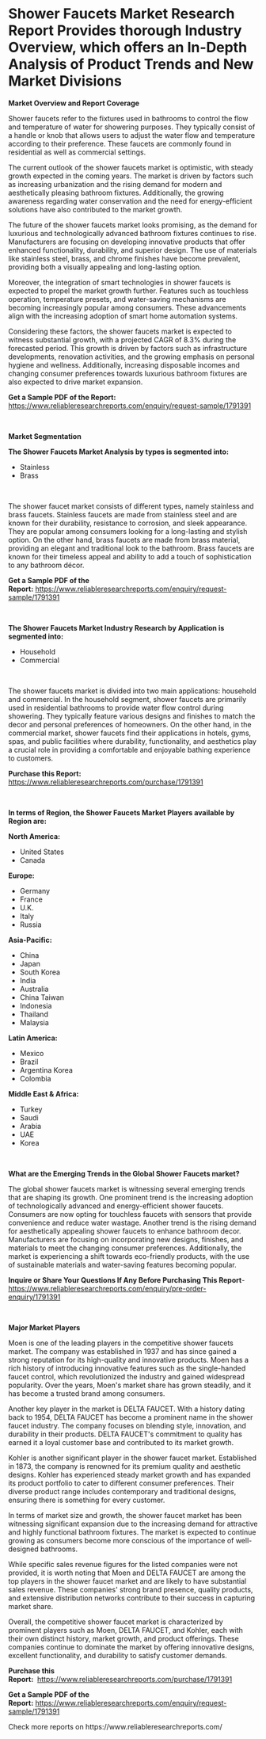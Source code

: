 <p><h1>Shower Faucets Market Research Report Provides thorough Industry Overview, which offers an In-Depth Analysis of Product Trends and New Market Divisions</h1></p><p><strong>Market Overview and Report Coverage</strong></p>
<p><p>Shower faucets refer to the fixtures used in bathrooms to control the flow and temperature of water for showering purposes. They typically consist of a handle or knob that allows users to adjust the water flow and temperature according to their preference. These faucets are commonly found in residential as well as commercial settings.</p><p>The current outlook of the shower faucets market is optimistic, with steady growth expected in the coming years. The market is driven by factors such as increasing urbanization and the rising demand for modern and aesthetically pleasing bathroom fixtures. Additionally, the growing awareness regarding water conservation and the need for energy-efficient solutions have also contributed to the market growth.</p><p>The future of the shower faucets market looks promising, as the demand for luxurious and technologically advanced bathroom fixtures continues to rise. Manufacturers are focusing on developing innovative products that offer enhanced functionality, durability, and superior design. The use of materials like stainless steel, brass, and chrome finishes have become prevalent, providing both a visually appealing and long-lasting option.</p><p>Moreover, the integration of smart technologies in shower faucets is expected to propel the market growth further. Features such as touchless operation, temperature presets, and water-saving mechanisms are becoming increasingly popular among consumers. These advancements align with the increasing adoption of smart home automation systems.</p><p>Considering these factors, the shower faucets market is expected to witness substantial growth, with a projected CAGR of 8.3% during the forecasted period. This growth is driven by factors such as infrastructure developments, renovation activities, and the growing emphasis on personal hygiene and wellness. Additionally, increasing disposable incomes and changing consumer preferences towards luxurious bathroom fixtures are also expected to drive market expansion.</p></p>
<p><strong>Get a Sample PDF of the Report:</strong> <a href="https://www.reliableresearchreports.com/enquiry/request-sample/1791391">https://www.reliableresearchreports.com/enquiry/request-sample/1791391</a></p>
<p>&nbsp;</p>
<p><strong>Market Segmentation</strong></p>
<p><strong>The Shower Faucets Market Analysis by types is segmented into:</strong></p>
<p><ul><li>Stainless</li><li>Brass</li></ul></p>
<p>&nbsp;</p>
<p><p>The shower faucet market consists of different types, namely stainless and brass faucets. Stainless faucets are made from stainless steel and are known for their durability, resistance to corrosion, and sleek appearance. They are popular among consumers looking for a long-lasting and stylish option. On the other hand, brass faucets are made from brass material, providing an elegant and traditional look to the bathroom. Brass faucets are known for their timeless appeal and ability to add a touch of sophistication to any bathroom décor.</p></p>
<p><strong>Get a Sample PDF of the Report:</strong>&nbsp;<a href="https://www.reliableresearchreports.com/enquiry/request-sample/1791391">https://www.reliableresearchreports.com/enquiry/request-sample/1791391</a></p>
<p>&nbsp;</p>
<p><strong>The Shower Faucets Market Industry Research by Application is segmented into:</strong></p>
<p><ul><li>Household</li><li>Commercial</li></ul></p>
<p>&nbsp;</p>
<p><p>The shower faucets market is divided into two main applications: household and commercial. In the household segment, shower faucets are primarily used in residential bathrooms to provide water flow control during showering. They typically feature various designs and finishes to match the decor and personal preferences of homeowners. On the other hand, in the commercial market, shower faucets find their applications in hotels, gyms, spas, and public facilities where durability, functionality, and aesthetics play a crucial role in providing a comfortable and enjoyable bathing experience to customers.</p></p>
<p><strong>Purchase this Report:</strong>&nbsp; <a href="https://www.reliableresearchreports.com/purchase/1791391">https://www.reliableresearchreports.com/purchase/1791391</a></p>
<p>&nbsp;</p>
<p><strong>In terms of Region, the Shower Faucets Market Players available by Region are:</strong></p>
<p>
    <p> <strong> North America: </strong>
        <ul>
            <li>United States</li>
            <li>Canada</li>
        </ul>
        </p> 
    <p> <strong> Europe: </strong>
        <ul>
            <li>Germany</li>
            <li>France</li>
            <li>U.K.</li>
            <li>Italy</li>
            <li>Russia</li>
        </ul>
        </p> 
    <p> <strong> Asia-Pacific: </strong>
        <ul>
            <li>China</li>
            <li>Japan</li>
            <li>South Korea</li>
            <li>India</li>
            <li>Australia</li>
            <li>China Taiwan</li>
            <li>Indonesia</li>
            <li>Thailand</li>
            <li>Malaysia</li>
        </ul>
        </p> 
    <p> <strong> Latin America: </strong>
        <ul>
            <li>Mexico</li>
            <li>Brazil</li>
            <li>Argentina Korea</li>
            <li>Colombia</li>
        </ul>
        </p> 
    <p> <strong> Middle East & Africa: </strong>
        <ul>
            <li>Turkey</li>
            <li>Saudi</li>
            <li>Arabia</li>
            <li>UAE</li>
            <li>Korea</li>
        </ul>
    </p>
    </p>
<p>&nbsp;</p>
<p><strong>What are the Emerging Trends in the Global Shower Faucets market?</strong></p>
<p><p>The global shower faucets market is witnessing several emerging trends that are shaping its growth. One prominent trend is the increasing adoption of technologically advanced and energy-efficient shower faucets. Consumers are now opting for touchless faucets with sensors that provide convenience and reduce water wastage. Another trend is the rising demand for aesthetically appealing shower faucets to enhance bathroom decor. Manufacturers are focusing on incorporating new designs, finishes, and materials to meet the changing consumer preferences. Additionally, the market is experiencing a shift towards eco-friendly products, with the use of sustainable materials and water-saving features becoming popular.</p></p>
<p><strong>Inquire or Share Your Questions If Any Before Purchasing This Report</strong>- <a href="https://www.reliableresearchreports.com/enquiry/pre-order-enquiry/1791391">https://www.reliableresearchreports.com/enquiry/pre-order-enquiry/1791391</a></p>
<p>&nbsp;</p>
<p><strong>Major Market Players</strong></p>
<p><p>Moen is one of the leading players in the competitive shower faucets market. The company was established in 1937 and has since gained a strong reputation for its high-quality and innovative products. Moen has a rich history of introducing innovative features such as the single-handed faucet control, which revolutionized the industry and gained widespread popularity. Over the years, Moen's market share has grown steadily, and it has become a trusted brand among consumers.</p><p>Another key player in the market is DELTA FAUCET. With a history dating back to 1954, DELTA FAUCET has become a prominent name in the shower faucet industry. The company focuses on blending style, innovation, and durability in their products. DELTA FAUCET's commitment to quality has earned it a loyal customer base and contributed to its market growth.</p><p>Kohler is another significant player in the shower faucet market. Established in 1873, the company is renowned for its premium quality and aesthetic designs. Kohler has experienced steady market growth and has expanded its product portfolio to cater to different consumer preferences. Their diverse product range includes contemporary and traditional designs, ensuring there is something for every customer.</p><p>In terms of market size and growth, the shower faucet market has been witnessing significant expansion due to the increasing demand for attractive and highly functional bathroom fixtures. The market is expected to continue growing as consumers become more conscious of the importance of well-designed bathrooms.</p><p>While specific sales revenue figures for the listed companies were not provided, it is worth noting that Moen and DELTA FAUCET are among the top players in the shower faucet market and are likely to have substantial sales revenue. These companies' strong brand presence, quality products, and extensive distribution networks contribute to their success in capturing market share.</p><p>Overall, the competitive shower faucet market is characterized by prominent players such as Moen, DELTA FAUCET, and Kohler, each with their own distinct history, market growth, and product offerings. These companies continue to dominate the market by offering innovative designs, excellent functionality, and durability to satisfy customer demands.</p></p>
<p><strong>Purchase this Report:</strong>&nbsp;&nbsp;<a href="https://www.reliableresearchreports.com/purchase/1791391">https://www.reliableresearchreports.com/purchase/1791391</a></p>
<p></p>
<p><strong>Get a Sample PDF of the Report:</strong>&nbsp;<a href="https://www.reliableresearchreports.com/enquiry/request-sample/1791391">https://www.reliableresearchreports.com/enquiry/request-sample/1791391</a></p>
<p>Check more reports on https://www.reliableresearchreports.com/</p>